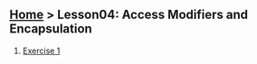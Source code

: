 ## [Home](../../README.md) > Lesson04: Access Modifiers and Encapsulation
1. [Exercise 1](exercise01.md)